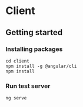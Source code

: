 # Client

## Getting started

### Installing packages

```
cd client
npm install -g @angular/cli
npm install
```

### Run test server

```
ng serve
```
